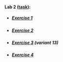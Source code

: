 #### Lab 2 ([task](https://drive.google.com/file/d/1ckOzfuITHkTUJg6mFHW21frRYVrfVjAk/view)):
* ##### [Exercise 1](https:/CaptainArsa.github.io/InternetProgramming/Lab2/Lab2_1.html)
* ##### [Exercise 2](https:/CaptainArsa.github.io/InternetProgramming/Lab2/Lab2_2.html)
* ##### [Exercise 3](https:/CaptainArsa.github.io/InternetProgramming/Lab2/Lab2_3.html) (variant 13)
* ##### [Exercise 4](https:/CaptainArsa.github.io/InternetProgramming/Lab2/Lab2_4.html)